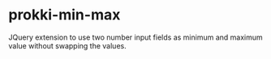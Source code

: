 # prokki-min-max
JQuery extension to use two number input fields as minimum and maximum value without swapping the values.
